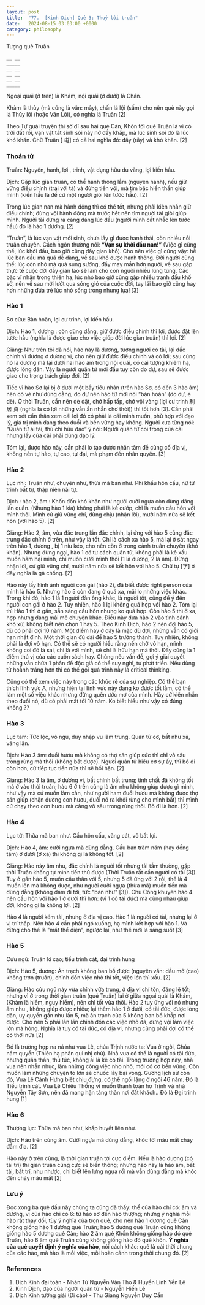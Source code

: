 ```yaml
---
layout: post
title:  "77.  [Kinh Dịch] Quẻ 3: Thuỷ lôi truân"
date:   2024-08-15 03:03:00 +0000
category: philosophy
---
```


Tượng quẻ Truân
```
__ __    
_____    
__ __    
__ __    
__ __    
_____    
```

Ngoại quái (ở trên) là Khảm, nội quái (ở dưới) là Chấn.

Khảm là thủy (mà cũng là vân: mây), chấn là lội (sấm) cho nên quẻ này gọi là Thủy
lôi (hoặc Vân Lôi), có nghĩa là Truân [2] 

Theo Tự quái truyện thì sở dĩ sau hai quẻ Càn, Khôn tới quẻ Truân là vì có trời đất
rồi, vạn vật tất sinh sôi nảy nở đầy khắp, mà lúc sinh sôi đó là lúc khó khăn. Chữ Truân [
屯] có cả hai nghĩa đó: đầy (rẫy) và khó khăn. [2]

### Thoán từ 
Truân: Nguyên, hanh, lợi , trinh, vật dụng hữu du vãng, lợi kiến hầu.

Dịch: Gặp lúc gian truân, có thể hanh thông lắm (nguyên hanh), nếu giữ vững điều
chính (trái với tà) và đừng tiến vội, mà tìm bậc hiền thần giúp mình (kiến hầu là đề cử
một người giỏi lên tước hầu). [2]

Trong lúc gian nan mà hành động thì có thể tốt, nhưng phải kiên nhẫn giữ điều
chính; đừng vội hành động mà trước hết nên tìm người tài giỏi giúp mình. Người tài
đứng ra cáng đáng lúc đầu (người mình cất nhắc lên tước hầu) đó là hào 1 dương. [2]

“Truân”, là lúc vạn vật mới sinh, chưa lấy gì được hanh thái, còn nhiều nỗi truân chuyên. Cách ngôn thường nói: **“Vạn sự khởi đầu nan!”** (Việc gì cũng thế, lúc khởi đầu, bao giờ cũng đầy gian khổ). Cho nên việc gì cũng vậy: hễ lúc ban đầu mà quá dễ dàng, về sau khó được hanh thông. Đời người cũng thế: lúc còn nhỏ mà quá sung sướng, đầy may mắn hơn người, về sau gặp thực tế cuộc đời đầy gian lao sẽ làm cho con người nhiều lúng túng. Các bậc vĩ nhân trong thiên hạ, lúc nhỏ bao giờ cũng gặp nhiều tranh đấu khổ sở, nên về sau mới lướt qua sóng gió của cuộc đời, tay lái bao giờ cũng hay hơn những đứa trẻ lúc nhỏ sống trong nhung lụa! [3] 

### Hào 1
Sơ cửu: Bàn hoàn, lợi cư trinh, lợi kiến hầu.

Dịch: Hào 1, dương : còn dùng dằng, giữ được điều chính thì lợi, được đặt lên tước
hầu (nghĩa là được giao cho việc giúp đời lúc gian truân) thì lợi. [2] 

Giảng: Như trên tôi đã nói, hào này là dương, tượng người có tài, lại đắc chính vì
dương ở dương vị, cho nên giữ được điều chính và có lợi; sau cùng nó là dương mà lại dưới
hai hào âm trong nội quái, có cái tượng khiêm hạ, được lòng dân. Vậy là người quân tử
mới đầu tuy còn do dự, sau sẽ được giao cho trọng trách giúp đời. [2] 

Tiếc vì hào Sơ lại bị ở dưới một bầy tiểu nhân (trên hào Sơ, có đến 3 hào âm) nên có vẻ như dùng dằng, do dự nên hào từ mới nói “bàn hoàn” (do dự, e dè). Ở thời Truân, cần nên dè dặt, chớ hấp tấp, chớ vội vàng (lợi cư trinh 利 居 貞 (nghĩa là có lợi những vẫn ẩn nhẫn chờ thời)) thì tốt hơn [3]. Cần phải xem xét cẩn thận xem cái lợi đó có phải là cái mình muốn, phù hợp với đạo lý, giá trị mình đang theo đuổi và bền vững hay không. Người xưa từng nói: “Quân tử ái tài, thủ chi hữu đạo” ý nói: Người quân tử coi trọng của cải nhưng lấy của cải phải đúng đạo lý. 

Tóm lại, được hào này, cần phải lo tạo được nhân tâm để củng cố địa vị, không nên tự hào, tự cao, tự đại, mà phạm đến nhân quyền. [3]

### Hào 2
Lục nhị: Truân như, chuyên như, thừa mã ban như. Phỉ khấu hôn cấu, nữ tử trinh bất tự, thập niên nãi tự.

Dịch : hào 2, âm : Khốn đốn khó khăn như người cưỡi ngựa còn dùng dằng lẫn
quẩn. (Nhưng hào 1 kia) không phải là kẻ cướp, chỉ là muốn cầu hôn với mình thôi. Mình
cứ giữ vững chí, đừng chịu (nhận lời), mười năm nữa sẽ kết hôn (với hào 5). [2]

Giảng: Hào 2, âm, vừa đắc trung lẫn đắc chính, lại ứng với hào 5 cũng đắc trung đắc
chính ở trên, như vậy là tốt. Chỉ là cách xa hào 5, mà lại ở sát ngay trên hào 1, dương ,
bị 1 níu kéo, cho nên còn ở trong cảnh truân chuyên (khó khăn). Nhưng đừng ngại, hào 1
có tư cách quân tử, không phải là kẻ xấu muốn hảm hại mình, chỉ muốn cưới mình thôi
(1 là dương, 2 là âm). Đừng nhận lời, cứ giữ vững chí, mươi năm nữa sẽ kết hôn với hào 5.
Chữ tự [字] ở đây nghĩa là gả chồng. [2] 

Hào này lấy hình ảnh người con gái (hào 2), đã biết được right person của mình là hào 5. Nhưng hào 5 còn đang ở quá xa, mãi lo những việc khác. Trong khi đó, hào 1 là 1 người đàn ông khác, là người tốt, cũng để ý đến người con gái ở hào 2. Tuy nhiên, hào 1 lại không quá hợp với hào 2. Tóm lại thì Hào 1 thì ở gần, sẵn sàng cầu hôn nhưng ko quá hợp. Còn hào 5 thì ở xa, hợp nhưng đang mải mê chuyện khác. Điều này đưa hào 2 vào tình cảnh khó xử, không biết nên chọn 1 hay 5. Theo Kinh Dịch, hào 2 nên đợi hào 5, dù có phải đợi 10 năm. Một điểm hay ở đây là mặc dù đợi, những vẫn có giới hạn nhất định. Một thời gian đủ dài để hào 5 trưởng thành. Tuy nhiên, không phải là đợi vô hạn. Có thể sẽ có người hiểu rằng nên chờ vô hạn, mình không coi đó là sai, chỉ là với mình, sẽ chỉ là hữu hạn mà thôi. Đấy cũng là 1 điểm thú vị của các cuốn sách hay. Chúng nêu vấn đề, gợi ý giải quyết những vẫn chừa 1 phần để độc giả có thể suy nghĩ, tự phát triển. Nếu dùng từ hoành tráng hơn thì có thể gọi quá trình này là critical thinking. 

Cũng có thể xem việc này trong các khúc rẽ của sự nghiệp. Có thể bạn thích lĩnh vực A, nhưng hiện tại lĩnh vực này đang ko được tốt lắm, có thể làm một số việc khác nhưng đừng quên ước mơ của mình. Hãy cứ kiên nhẫn theo đuổi nó, dù có phải mất tới 10 năm. Ko biết hiểu như vậy có đúng không ??

### Hào 3 
Lục tam: Tức lộc, vô ngu, duy nhập vu lâm trung. Quân tử cơ, bất như xả, vãng lận.

Dịch: Hào 3 âm: đuổi hươu mà không có thợ săn giúp sức thì chỉ vô sâu trong rừng mà thôi (không bắt được). Người quân tử hiểu cơ sự ấy, thì bỏ đi còn hơn, cứ tíếp tục tiến nữa
thì sẽ hối hận.  [2]

Giảng: Hào 3 là âm, ở dương vị, bất chính bất trung; tính chất đã không tốt mà ở vào thời truân; hào 6 ở trên cũng là âm nhu không giúp được gì mình, như vậy mà cứ muốn làm càn, như người ham đuổi hươu mà không được thợ săn giúp (chặn đường con hươu, đuổi nó ra khỏi rừng cho mình bắt) thì mình cứ chạy theo con hươu mà càng vô sâu trong rừng thôi. Bỏ đi là hơn. [2] 

### Hào 4
Lục tứ: Thừa mã ban như. Cầu hôn cấu, vãng cát, vô bất lợi.

Dịch: Hào 4, âm: cưỡi ngựa mà dùng dằng. Cầu bạn trăm năm (hay đồng tâm) ở dưới (ở xa) thì không gì là không tốt. [2]

Giảng: Hào này âm nhu, đắc chính là người tốt nhưng tài tầm thường, gặp thời
Truân không tự mình tiến thủ được (Thời Truân rất cần người có tài [3]). Tuy ở gần hào 5, muốn cầu thân với 5, nhưng 5 đã ứng với 2 rồi, thế là 4 muốn lên mà không được, như người cưỡi ngựa (thừa mã) muốn tiến mà dùng dằng (không dám đi tới, tức "ban như" [3]). Chu Công khuyên hào 4 nên cầu hôn với hào 1 ở dưới thì hơn: (vì 1 có tài đức) mà cùng nhau giúp đời, không gì là không lợi. [2]

Hào 4 là người kém tài, nhưng ở địa vị cao. Hào 1 là người có tài, nhưng lại ở vị trí thấp. Nên hào 4 cần phải ngó xuống, hạ mình kết hợp với hào 1. Và đừng cho thế là "mất thể diện", ngược lại, như thế mới là sáng suốt [3]

### Hào 5
Cửu ngũ: Truân kì cao; tiểu trinh cát, đại trinh hung

Dịch: Hào 5, dương: Ân trạch không ban bố được (nguyên văn: dầu mỡ (cao) không trơn (truân), chỉnh đốn việc nhỏ thì tốt, việc lớn thì xấu. [2] 

Giảng: Hào cửu ngũ này vừa chính vừa trung, ở địa vị chí tôn, đáng lẽ tốt; nhưng vì
ở trong thời gian truân (quẻ Truân) lại ở giữa ngọai quái là Khảm, (Khảm là hiểm, nguy hiểm), nên chỉ tốt vừa thôi. Hào 2 tuy ứng với nó nhưng âm nhu , không giúp được nhiều; lại thêm hào 1 ở dưới, có tài đức, được lòng dân, uy quyền gần như lấn 5, mà ân trạch của 5 không ban bố khắp nơi được. Cho nên 5 phải lần lần chỉnh đốn các việc nhỏ đã, đừng vội làm việc lớn mà hỏng. Nghĩa là tuy có tài đức, có địa vị, nhưng cũng phải đợi có thế có thời nữa [2] 

Đó là trường hợp na ná như vua Lê, chúa Trịnh nước ta: Vua ở ngôi, Chúa nắm quyền (Thiên hạ phân qui nhị chủ). Nhà vua có thể là người có tài đức, nhưng quần thần, thủ túc, không ai là kẻ có tài. Trong trường hợp này, nhà vua nên nhẫn nhục, làm những công việc nho nhỏ, mới có cơ bền vững. Còn muốn làm những chuyện to lớn sẽ chuốc lấy bại vong. Gương lịch sử còn đó, Vua Lê Cảnh Hưng biết chịu đựng, có thể ngồi lặng ở ngôi 46 năm. Đó là Tiểu trinh cát. Vua Lê Chiêu Thống vì muốn thanh toán họ Trịnh và nhà Nguyễn Tây Sơn, nên đã mang hận táng thân nơi đất khách.. Đó là Đại trinh hung [1]

### Hào 6
Thượng lục: Thừa mã ban như, khấp huyết liên như.

Dịch: Hào trên cùng âm. Cưỡi ngựa mà dùng dằng, khóc tới máu mắt chảy đầm đìa. [2]

Hào này ở trên cùng, là thời gian truân tới cực điểm. Nếu là hào dương (có tài trí) thì gian truân cùng cực sẽ biến thông; nhưng hào này là hào âm, bất tài, bất trí, nhu nhược, chỉ biết lên lưng ngựa rồi mà vẫn dùng dằng mà khóc đến chảy máu mắt [2]

### Lưu ý 
Đọc xong ba quẻ đầu này chúng ta cũng đã thấy: thể của hào chỉ có: âm và dương, vị
của hào chỉ có 6: từ hào sơ đến hào thượng; nhưng ý nghĩa mỗi hào rất thay đổi, tùy ý nghĩa của trọn quẻ, cho nên hào 1 dương quẻ Càn không giống hào 1 dương quẻ Truân; hào
5 dương quẻ Truân cũng không giống hào 5 dương quẻ Càn; hào 2 âm quẻ Khốn không
giống hào đó quẻ Truân, hào 6 âm quẻ Truân cũng không giống hào đó quẻ khôn. **Ý nghĩa của quẻ quyết định ý nghĩa của hào**, nói cách khác: quẻ là cái thời chung của các hào, mà hào là mỗi việc, mỗi hoàn cảnh trong thời chung đó. [2] 





### References 
1. Dịch Kinh đại toàn - Nhân Tử Nguyễn Văn Thọ & Huyền Linh Yến Lê
2. Kinh Dịch, đạo của người quân tử - Nguyễn Hiến Lê 
3. Dịch Kinh tưởng giải (Di cảo) - Thu Giang Nguyễn Duy Cần  

